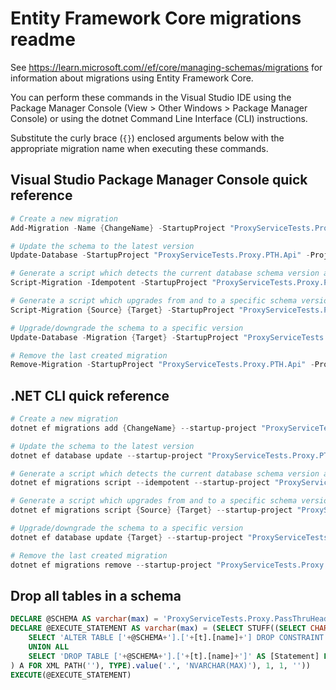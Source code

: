 # Entity Framework Core migrations readme

See <https://learn.microsoft.com//ef/core/managing-schemas/migrations> for information about migrations using Entity Framework Core.

You can perform these commands in the Visual Studio IDE using the Package Manager Console (View > Other Windows > Package Manager Console) or using the dotnet Command Line Interface (CLI) instructions.

Substitute the curly brace (`{}`) enclosed arguments below with the appropriate migration name when executing these commands.

## Visual Studio Package Manager Console quick reference

```powershell
# Create a new migration
Add-Migration -Name {ChangeName} -StartupProject "ProxyServiceTests.Proxy.PTH.Api" -Project "ProxyServiceTests.Proxy.PTH.Infrastructure"

# Update the schema to the latest version
Update-Database -StartupProject "ProxyServiceTests.Proxy.PTH.Api" -Project "ProxyServiceTests.Proxy.PTH.Infrastructure"

# Generate a script which detects the current database schema version and updates it to the latest
Script-Migration -Idempotent -StartupProject "ProxyServiceTests.Proxy.PTH.Api" -Project "ProxyServiceTests.Proxy.PTH.Infrastructure"

# Generate a script which upgrades from and to a specific schema version
Script-Migration {Source} {Target} -StartupProject "ProxyServiceTests.Proxy.PTH.Api" -Project "ProxyServiceTests.Proxy.PTH.Infrastructure"

# Upgrade/downgrade the schema to a specific version
Update-Database -Migration {Target} -StartupProject "ProxyServiceTests.Proxy.PTH.Api" -Project "ProxyServiceTests.Proxy.PTH.Infrastructure"

# Remove the last created migration
Remove-Migration -StartupProject "ProxyServiceTests.Proxy.PTH.Api" -Project "ProxyServiceTests.Proxy.PTH.Infrastructure"
```

## .NET CLI quick reference

```powershell
# Create a new migration
dotnet ef migrations add {ChangeName} --startup-project "ProxyServiceTests.Proxy.PTH.Api" --project "ProxyServiceTests.Proxy.PTH.Infrastructure"

# Update the schema to the latest version
dotnet ef database update --startup-project "ProxyServiceTests.Proxy.PTH.Api" --project "ProxyServiceTests.Proxy.PTH.Infrastructure"

# Generate a script which detects the current database schema version and updates it to the latest
dotnet ef migrations script --idempotent --startup-project "ProxyServiceTests.Proxy.PTH.Api" --project "ProxyServiceTests.Proxy.PTH.Infrastructure"

# Generate a script which upgrades from and to a specific schema version
dotnet ef migrations script {Source} {Target} --startup-project "ProxyServiceTests.Proxy.PTH.Api" --project "ProxyServiceTests.Proxy.PTH.Infrastructure"

# Upgrade/downgrade the schema to a specific version
dotnet ef database update {Target} --startup-project "ProxyServiceTests.Proxy.PTH.Api" --project "ProxyServiceTests.Proxy.PTH.Infrastructure"

# Remove the last created migration
dotnet ef migrations remove --startup-project "ProxyServiceTests.Proxy.PTH.Api" --project "ProxyServiceTests.Proxy.PTH.Infrastructure"
```

## Drop all tables in a schema

```sql
DECLARE @SCHEMA AS varchar(max) = 'ProxyServiceTests.Proxy.PassThruHeader'
DECLARE @EXECUTE_STATEMENT AS varchar(max) = (SELECT STUFF((SELECT CHAR(13) + CHAR(10) + [Statement] FROM (
    SELECT 'ALTER TABLE ['+@SCHEMA+'].['+[t].[name]+'] DROP CONSTRAINT ['+[fk].[name]+']' AS [Statement] FROM [sys].[foreign_keys] AS [fk] INNER JOIN [sys].[tables] AS [t] ON [t].[object_id] = [fk].[parent_object_id] INNER JOIN [sys].[schemas] AS [s] ON [s].[schema_id] = [t].[schema_id] WHERE [s].[name] = @SCHEMA
    UNION ALL
    SELECT 'DROP TABLE ['+@SCHEMA+'].['+[t].[name]+']' AS [Statement] FROM [sys].[tables] AS [t] INNER JOIN [sys].[schemas] AS [s] ON [s].[schema_id] = [t].[schema_id] WHERE [s].[name] = @SCHEMA
) A FOR XML PATH(''), TYPE).value('.', 'NVARCHAR(MAX)'), 1, 1, ''))
EXECUTE(@EXECUTE_STATEMENT)
```
